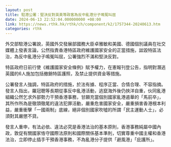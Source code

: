 ```yaml
---
layout: post
title: 駐港公署：堅決反對英美等政客為反中亂港分子鳴冤叫屈
date: 2024-06-13 22:52:04.000000000 +08:00
link: https://news.rthk.hk/rthk/ch/component/k2/1757344-20240613.htm
categories: rthk
---
```


外交部駐港公署說，英國外交發展部國務大臣卓雅敏和美國、德國個別議員在社交媒體上發表言論，公然指責香港特區政府維護國家安全的正當措施，詆毀特區法治，為反中亂港分子鳴冤叫屈，公署強烈不滿和堅決反對。

特區政府日前行使《維護國家安全條例》賦予權力，在憲報刊登公告，指明對潛逃英國的6人施加包括撤銷特區護照，及禁止提供資金等措施。

公署發言人強調，特區政府的措施，於法有據、程序正當、合情合理、不容指摘。發言人指出，羅冠聰等長期從事反中亂港活動，逃竄海外後仍挾洋自重，伙同亂港組織公然乞求外部勢力干預香港事務，甘願充當個別國家亂港遏華的「馬前卒」，其所作所為是徹頭徹尾的違法犯罪活動，嚴重危害國家安全，嚴重損害香港根本利益，嚴重衝擊「一國兩制」底線，絕非個別國家吹噓的所謂「民主運動人士」，必須對其嚴懲不貸。

發言人重申，有法必依、違法必究是香港法治的基本原則，香港事務純屬中國內政，敦促有關國家恪守國際法原則和國際關係基本準則，切實尊重中國主權和香港法治，立即停止插手干預香港事務，不為亂港分子提供「避風港」「庇護所」。
